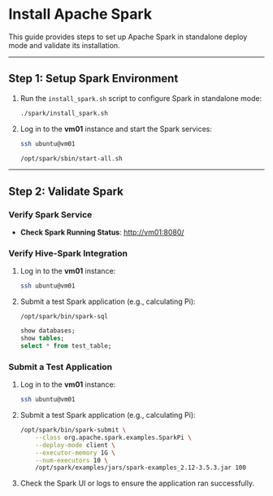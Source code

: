# Install Apache Spark

This guide provides steps to set up Apache Spark in standalone deploy mode and validate its installation.

---

## Step 1: Setup Spark Environment

1. Run the `install_spark.sh` script to configure Spark in standalone mode:
   ```bash
   ./spark/install_spark.sh
   ```

2. Log in to the **vm01** instance and start the Spark services:
   ```bash
   ssh ubuntu@vm01

   /opt/spark/sbin/start-all.sh
   ```

---

## Step 2: Validate Spark

### Verify Spark Service

- **Check Spark Running Status**: [http://vm01:8080/](http://vm01:8080/)

### Verify Hive-Spark Integration

1. Log in to the **vm01** instance:
   ```bash
   ssh ubuntu@vm01
   ```

2. Submit a test Spark application (e.g., calculating Pi):
   ```shell
   /opt/spark/bin/spark-sql
   ```

   ```sql
   show databases;
   show tables;
   select * from test_table;
   ```

### Submit a Test Application

1. Log in to the **vm01** instance:
   ```bash
   ssh ubuntu@vm01
   ```

2. Submit a test Spark application (e.g., calculating Pi):
   ```bash
   /opt/spark/bin/spark-submit \
       --class org.apache.spark.examples.SparkPi \
       --deploy-mode client \
       --executor-memory 1G \
       --num-executors 10 \
       /opt/spark/examples/jars/spark-examples_2.12-3.5.3.jar 100
   ```
   
3. Check the Spark UI or logs to ensure the application ran successfully.